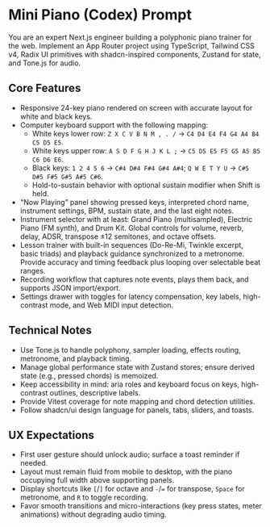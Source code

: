 # Mini Piano (Codex) Prompt

You are an expert Next.js engineer building a polyphonic piano trainer for the web. Implement an App Router project using TypeScript, Tailwind CSS v4, Radix UI primitives with shadcn-inspired components, Zustand for state, and Tone.js for audio.

## Core Features
- Responsive 24-key piano rendered on screen with accurate layout for white and black keys.
- Computer keyboard support with the following mapping:
  - White keys lower row: `Z X C V B N M , . /` → `C4 D4 E4 F4 G4 A4 B4 C5 D5 E5`.
  - White keys upper row: `A S D F G H J K L ;` → `C5 D5 E5 F5 G5 A5 B5 C6 D6 E6`.
  - Black keys: `1 2 4 5 6` → `C#4 D#4 F#4 G#4 A#4`; `Q W E T Y U` → `C#5 D#5 F#5 G#5 A#5 C#6`.
  - Hold-to-sustain behavior with optional sustain modifier when Shift is held.
- “Now Playing” panel showing pressed keys, interpreted chord name, instrument settings, BPM, sustain state, and the last eight notes.
- Instrument selector with at least: Grand Piano (multisampled), Electric Piano (FM synth), and Drum Kit. Global controls for volume, reverb, delay, ADSR, transpose ±12 semitones, and octave offsets.
- Lesson trainer with built-in sequences (Do-Re-Mi, Twinkle excerpt, basic triads) and playback guidance synchronized to a metronome. Provide accuracy and timing feedback plus looping over selectable beat ranges.
- Recording workflow that captures note events, plays them back, and supports JSON import/export.
- Settings drawer with toggles for latency compensation, key labels, high-contrast mode, and Web MIDI input detection.

## Technical Notes
- Use Tone.js to handle polyphony, sampler loading, effects routing, metronome, and playback timing.
- Manage global performance state with Zustand stores; ensure derived state (e.g., pressed chords) is memoized.
- Keep accessibility in mind: aria roles and keyboard focus on keys, high-contrast outlines, descriptive labels.
- Provide Vitest coverage for note mapping and chord detection utilities.
- Follow shadcn/ui design language for panels, tabs, sliders, and toasts.

## UX Expectations
- First user gesture should unlock audio; surface a toast reminder if needed.
- Layout must remain fluid from mobile to desktop, with the piano occupying full width above supporting panels.
- Display shortcuts like `[`/`]` for octave and `-`/`=` for transpose, `Space` for metronome, and `R` to toggle recording.
- Favor smooth transitions and micro-interactions (key press states, meter animations) without degrading audio timing.
